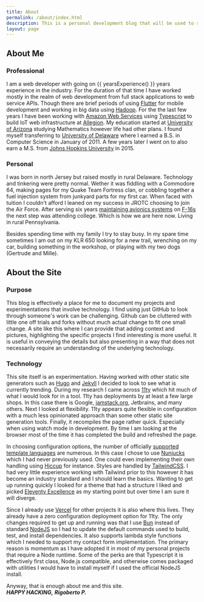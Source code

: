 ```yaml
---
title: About
permalink: /about/index.html
description: This is a personal development blog that will be used to showcase any interesting work I have been doing.
layout: page
---
```


## About Me

### Professional

I am a web developer with going on {{ yearsExperience() }} years experience in the industry. For the duration of that time I have worked mostly in the realm of web development from full stack applications to web service APIs. Though there are brief periods of using [Flutter](https://flutter.dev/) for mobile development and working in big data using [Hadoop](https://hadoop.apache.org). For the the last few years I have been working with [Amazon Web Services](https://aws.amazon.com/) using [Typescript](https://www.typescriptlang.org/) to build IoT web infrastructure at [Allegion](https://www.allegion.com/corp/en/index.html). My education started at [University of Arizona](https://www.arizona.edu/) studying Mathematics however life had other plans. I found myself transferring to [University of Delaware](https://www.udel.edu) where I earned a B.S. in Computer Science in January of 2011. A few years later I went on to also earn a M.S. from [Johns Hopkins University](https://www.jhu.edu/) in 2015.

### Personal

I was born in north Jersey but raised mostly in rural Delaware. Technology and tinkering were pretty normal. Wether it was fiddling with a Commodore 64, making pages for my Quake Team Fortress clan, or cobbling together a fuel injection system from junkyard parts for my first car. When faced with tuition I couldn't afford I leaned on my success in JROTC choosing to join the Air Force. After serving six years [maintaining avionics systems](https://mosdb.com/air-force/2A3X2/mos/1642) on [F-16s](https://www.lockheedmartin.com/en-us/products/f-16.html) the next step was attending college. Which is how we are here now. Living in rural Pennsylvania.

Besides spending time with my family I try to stay busy. In my spare time sometimes I am out on my KLR 650 looking for a new trail, wrenching on my car, building something in the workshop, or playing with my two dogs (Gertrude and Mille).

## About the Site

### Purpose
This blog is effectively a place for me to document my projects and experimentations that involve technology. I find using just GitHub to look through someone's work can be challenging. Github can be cluttered with little one off trials and forks without much actual change to fit one small change. A site like this where I can provide that adding context and pictures, highlighting the specific projects I find interesting is more useful. It is useful in conveying the details but also presenting in a way that does not necessarily require an understanding of the underlying technology.

### Technology
This site itself is an experimentation. Having worked with other static site generators such as [Hugo](https://gohugo.io/) and [Jekyll](https://jekyllrb.com/) I decided to look to see what is currently trending. During my research I came across [11ty](https://www.11ty.dev/) which hit much of what I would look for in a tool. 11ty has deployments by at least a few large shops. In this case there is Google, [jamstack.org](https://jamstack.org), Jetbrains, and many others. Next I looked at flexibility. 11ty appears quite flexible in configuration with a much less opinionated approach than some other static site generation tools. Finally, it recompiles the page rather quick. Especially when using watch mode in development. By time I am looking at the browser most of the time it has completed the build and refreshed the page.

In choosing configuration options, the number of officially [supported template languages](https://www.11ty.dev/docs/languages/) are numerous. In this case I chose to use [Nunjucks](https://mozilla.github.io/nunjucks/) which I had never previously used. One could even implementing their own handling using [Hiccup](https://github.com/weavejester/hiccup) for instance. Styles are handled by [TailwindCSS](https://tailwindcss.com/). I had very little experience working with Tailwind prior to this however it has become an industry standard and I should learn the basics. Wanting to get up running quickly I looked for a theme that had a structure I liked and picked [Eleventy Excellence](https://github.com/madrilene/eleventy-excellent/) as my starting point but over time I am sure it will diverge.

Since I already use [Vercel](https://vercel.com/) for other projects it is also where this lives. They already have a zero configuration deployment option for 11ty. The only changes required to get up and running was that I use [Bun](https://bun.sh) instead of standard [NodeJS](https://nodejs.org/) so I had to update the default commands used to build, test, and install dependencies. It also supports lambda style functions which I needed to support my contact form implementation. The primary reason is momentum as I have adopted it in most of my personal projects that require a Node runtime. Some of the perks are that Typescript it is effectively first class, Node.js compatible, and otherwise comes packaged with utilities I would have to install myself if I used the official NodeJS install.

Anyway, that is enough about me and this site.
<br />
_**HAPPY HACKING,**_
_**Rigoberto P.**_
